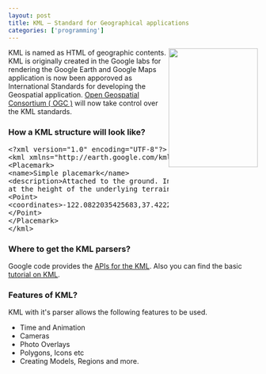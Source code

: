 ```yaml
---
layout: post
title: KML – Standard for Geographical applications
categories: ['programming']
---
```

<img class="alignright" style="float: right;" src="http://farm1.static.flickr.com/214/470294116_747ef1e785_m.jpg" alt="" width="180" height="240" />KML is named as HTML of geographic contents. KML is originally created in the Google labs for rendering the Google Earth and Google Maps application is now been apporoved as International Standards for developing the Geospatial application. <a href="http://www.opengeospatial.org/">Open Geospatial Consortium ( OGC )</a> will now take control over the KML standards.
<h3>How a KML structure will look like?</h3>
<pre>&lt;?xml version="1.0" encoding="UTF-8"?&gt;
&lt;kml xmlns="http://earth.google.com/kml/2.2"&gt;
&lt;Placemark&gt;
&lt;name&gt;Simple placemark&lt;/name&gt;
&lt;description&gt;Attached to the ground. Intelligently places itself
at the height of the underlying terrain.&lt;/description&gt;
&lt;Point&gt;
&lt;coordinates&gt;-122.0822035425683,37.42228990140251,0&lt;/coordinates&gt;
&lt;/Point&gt;
&lt;/Placemark&gt;
&lt;/kml&gt;</pre>
<h3>Where to get the KML parsers?</h3>
Google code provides the <a href="http://code.google.com/apis/kml/">APIs for the KML</a>. Also you can find the basic <a href="http://code.google.com/apis/kml/documentation/kml_tut.html">tutorial on KML</a>.
<h3>Features of KML?</h3>
KML with it's parser allows the following features to be used.
<ul>
	<li>Time and Animation</li>
	<li>Cameras</li>
	<li>Photo Overlays</li>
	<li>Polygons, Icons etc</li>
	<li>Creating Models, Regions and more.</li>
</ul>
